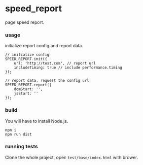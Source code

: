 # speed_report
page speed report.

### usage
initialize report config and report data.
```
// initialize config
SPEED_REPORT.init({
	url: 'http://test.com', // report url
	includeTiming: true // include performance.timing
});

// report data, request the config url
SPEED_REPORT.report({	
	domStart: '',
	jsStart: ''
});
```

### build
You will have to install Node.js.
```
npm i
npm run dist
```


### running tests
Clone the whole project, open `test/base/index.html` with brower.
